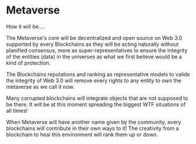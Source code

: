 # Metaverse
How it will be....


The Metaverse's core will be decentralized and open source on Web 3.0 supported by every Blockchains as they will be acting naturally without planified consensus, more as super-representatives to ensure the integrity of the entities (data) in the universes as what we first believe would be a kind of protection.

The Blockchains reputations and ranking as representative models to valide the integrity of Web 3.0 will remove every rights to any entity to own the metaverse as we call it now.

Many corrupted blockchains will integrate objects that are not supposed to be there. It will be at this moment spreading the biggest WTF situations of all times!

When Metaverse will have another name given by the community, every blockchains will contribute in their own ways to it! The creativity from a blockchain to heal this environment will rank them up or down.
